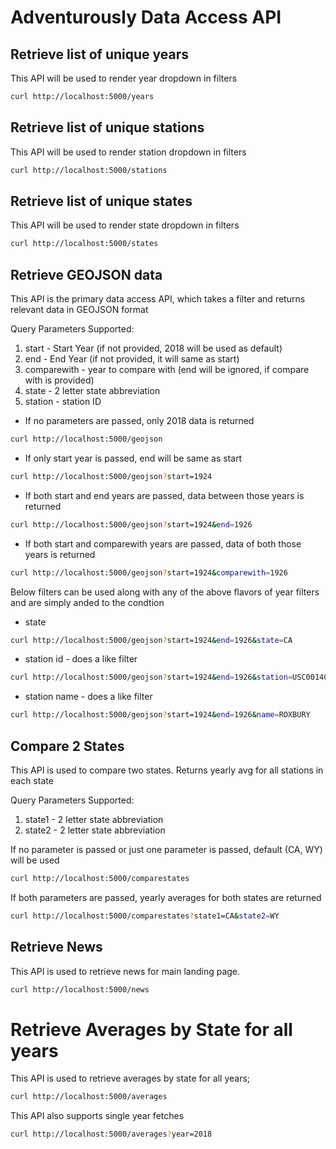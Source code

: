# Adventurously Data Access API

## Retrieve list of unique years
This API will be used to render year dropdown in filters
```bash
curl http://localhost:5000/years
```

## Retrieve list of unique stations
This API will be used to render station dropdown in filters
```bash
curl http://localhost:5000/stations
```

## Retrieve list of unique states
This API will be used to render state dropdown in filters
```bash
curl http://localhost:5000/states
```

## Retrieve GEOJSON data
This API is the primary data access API, which takes a filter and returns relevant data in GEOJSON format

Query Parameters Supported:
  1. start - Start Year (if not provided, 2018 will be used as default)
  2. end - End Year (if not provided, it will same as start)
  3. comparewith - year to compare with (end will be ignored, if compare with is provided)
  4. state - 2 letter state abbreviation
  5. station - station ID

* If no parameters are passed, only 2018 data is returned
```bash
curl http://localhost:5000/geojson
```

* If only start year is passed, end will be same as start
```bash
curl http://localhost:5000/geojson?start=1924
```

* If both start and end years are passed, data between those years is returned
```bash
curl http://localhost:5000/geojson?start=1924&end=1926
```

* If both start and comparewith years are passed, data of both those years is returned
```bash
curl http://localhost:5000/geojson?start=1924&comparewith=1926
```

Below filters can be used along with any of the above flavors of year filters and are simply anded to the condtion
* state
```bash
curl http://localhost:5000/geojson?start=1924&end=1926&state=CA
```

* station id - does a like filter
```bash
curl http://localhost:5000/geojson?start=1924&end=1926&station=USC00140645
```

* station name - does a like filter
```bash
curl http://localhost:5000/geojson?start=1924&end=1926&name=ROXBURY
```

## Compare 2 States
This API is used to compare two states. Returns yearly avg for all stations in each state

Query Parameters Supported:
  1. state1 - 2 letter state abbreviation
  2. state2 - 2 letter state abbreviation

If no parameter is passed or just one parameter is passed, default (CA, WY) will be used
```bash
curl http://localhost:5000/comparestates
```

If both parameters are passed, yearly averages for both states are returned
```bash
curl http://localhost:5000/comparestates?state1=CA&state2=WY
```

## Retrieve News
This API is used to retrieve news for main landing page.

```bash
curl http://localhost:5000/news
```

# Retrieve Averages by State for all years
This API is used to retrieve averages by state for all years;

```bash
curl http://localhost:5000/averages
```

This API also supports single year fetches
```bash
curl http://localhost:5000/averages?year=2018
```